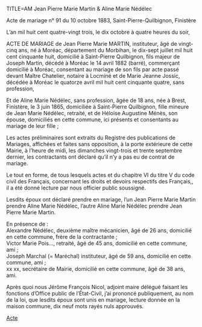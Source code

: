 TITLE=AM Jean Pierre Marie Martin & Aline Marie Nédélec

Acte de mariage n° 91 du 10 octobre 1883, Saint-Pierre-Quilbignon, Finistère

L’an mil huit cent quatre-vingt trois, le dix octobre à quatre heures du soir,

ACTE DE MARIAGE de Jean Pierre Marie MARTIN, instituteur, âgé de vingt-cinq ans, né à Moréac, département du Morbihan, le dix-sept juillet mil huit cent cinquante huit, domicilié à Saint-Pierre Quilbignon, fils majeur de Joseph Martin, décédé  à Moréac le 14 avril 1882 (barré), commerçant domicilié à Moréac, consentant au mariage de son fils par acte passé devant Maître Chatelier, notaire à Locminé et de Marie Jeanne Jossic, décédée à Moréac le quatorze avril mil huit cent cinquante quatre, sans profession,

Et de Aline Marie Nédélec, sans profession, âgée de 18 ans, née à Brest, Finistère, le 3 juin 1865, domiciliée à Saint-Pierre Quilbignon, fille mineure de Jean Marie Nédélec, retraité, et de Héloïse Augustine Ménès, son épouse, domiciliés en cette commune, ici présents et consentants au mariage de leur fille ;

Les actes préliminaires sont extraits du Registre des publications de Mariages, affichées et faites sans opposition, à la porte extérieure de cette Mairie, à l’heure de midi, les dimanches vingt-trois et trente septembre dernier, les contractants ont déclaré qu’il n’y a pas eu de contrat de mariage.

Le tout en forme, de tous lesquels actes et du chapitre VI du titre V du code civil des Français, concernant les droits et devoirs respectifs des Français,, il a été donné lecture par nous officier public soussigné.

Lesdits époux ont déclaré prendre en mariage, l’un Jean Pierre Marie Martin prendre Aline Marie Nédélec, l’autre Aline Marie Nédélec prendre Jean Pierre Marie Martin.

En présence de :  
Alexandre Nédélec, deuxième maître mécanicien, âgé de 26 ans, domicilié en cette commune, frère de la contractante ;  
Victor Marie Pois…, retraité, âgé de 45 ans, domicilié en cette commune, ami ;  
Joseph Marchal (= Maréchal) instituteur, âgé de 59 ans, domicilié en cette commune, ami ;  
xx xx, secrétaire de Mairie, domicilié en cette commune, âgé de 38 ans, ami.

Après quoi nous Jérôme François Nicol, adjoint maire délégué faisant les fonctions d’Office public de l’État-Civil, j’ai prononcé publiquement, au nom de la loi, que lesdits époux sont unis en mariage, lecture donnée en la maison commune, dix neuf mots rayés nuls approuvés.

<a href="https://adecang.github.io/gen/saint_pierre_quilbignon/media/1883_1010_AM_jean_pierre_marie_martin__aline_marie_nedelec.jpg">Acte</a>




